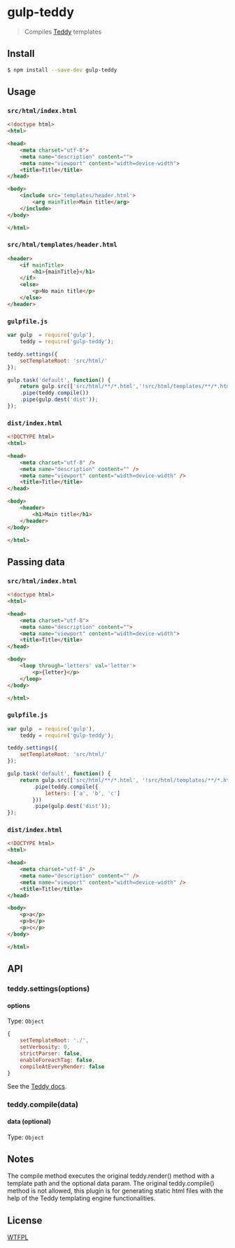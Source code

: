 # gulp-teddy

> Compiles [Teddy](https://github.com/kethinov/teddy) templates

## Install

```sh
$ npm install --save-dev gulp-teddy
```

## Usage

### `src/html/index.html`

```html
<!doctype html>
<html>

<head>
    <meta charset="utf-8">
    <meta name="description" content="">
    <meta name="viewport" content="width=device-width">
    <title>Title</title>
</head>

<body>
    <include src='templates/header.html'>
        <arg mainTitle>Main title</arg>
    </include>
</body>

</html>
```

### `src/html/templates/header.html`

```html
<header>
    <if mainTitle>
        <h1>{mainTitle}</h1>
    </if>
    <else>
        <p>No main title</p>
    </else>
</header>
```

### `gulpfile.js`

```js
var gulp  = require('gulp'),
    teddy = require('gulp-teddy');

teddy.settings({
    setTemplateRoot: 'src/html/'
});

gulp.task('default', function() {
    return gulp.src(['src/html/**/*.html','!src/html/templates/**/*.html'])
    .pipe(teddy.compile())
    .pipe(gulp.dest('dist'));
});
```

### `dist/index.html`

```html
<!DOCTYPE html>
<html>

<head>
    <meta charset="utf-8" />
    <meta name="description" content="" />
    <meta name="viewport" content="width=device-width" />
    <title>Title</title>
</head>

<body>
    <header>
        <h1>Main title</h1>
    </header>
</body>

</html>
```

## Passing data

### `src/html/index.html`

```html
<!doctype html>
<html>

<head>
    <meta charset="utf-8">
    <meta name="description" content="">
    <meta name="viewport" content="width=device-width">
    <title>Title</title>
</head>

<body>
    <loop through='letters' val='letter'>
        <p>{letter}</p>
    </loop>
</body>

</html>
```

### `gulpfile.js`

```js
var gulp  = require('gulp'),
    teddy = require('gulp-teddy');

teddy.settings({
    setTemplateRoot: 'src/html/'
});

gulp.task('default', function() {
    return gulp.src(['src/html/**/*.html', '!src/html/templates/**/*.html'])
        .pipe(teddy.compile({
            letters: ['a', 'b', 'c']
        }))
        .pipe(gulp.dest('dist'));
});
```
### `dist/index.html`

```html
<!DOCTYPE html>
<html>

<head>
    <meta charset="utf-8" />
    <meta name="description" content="" />
    <meta name="viewport" content="width=device-width" />
    <title>Title</title>
</head>

<body>
    <p>a</p>
    <p>b</p>
    <p>c</p>
</body>

</html>
```

## API

### teddy.settings(options)

#### options

Type: `Object`

```js
{
    setTemplateRoot: './',
    setVerbosity: 0,
    strictParser: false,
    enableForeachTag: false,
    compileAtEveryRender: false
}
```
See the [Teddy docs](https://github.com/kethinov/teddy#api-documentation).

### teddy.compile(data)

#### data (optional)

Type: `Object`

## Notes

The compile method executes the original teddy.render() method with a template path and the optional data param.
The original teddy.compile() method is not allowed, this plugin is for generating static html files with the help of the Teddy templating engine functionalities.

## License

[WTFPL](http://www.wtfpl.net)
